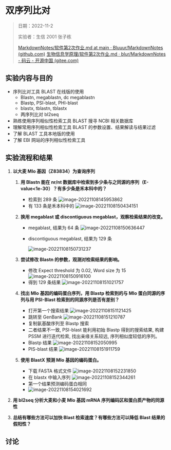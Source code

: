 # 双序列比对

> 日期：2022-11-2
>
> 实验者：生信 2001 张子栋
>
> [MarkdownNotes/软件第2次作业.md at main · Bluuur/MarkdownNotes (github.com)](https://github.com/Bluuur/MarkdownNotes/blob/main/生物信息学原理/软件第2次作业.md)
> [生物信息学原理/软件第2次作业.md · blur/MarkdownNotes - 码云 - 开源中国 (gitee.com)](https://gitee.com/bluur/MarkdownNotes/blob/main/生物信息学原理/软件第2次作业.md)

## 实验内容与目的

+ 序列比对工具 BLAST 在线版的使用
  + Blastn, megablastn, dc megablastn
  + Blastp, PSI-blast, PHI-blast
  + blastx, tblastn, tblastx
  + 两序列比对 bl2seq
+ 熟练使用序列相似性检索工具 BLAST 搜寻 NCBI 相关数据库
+ 理解常用序列相似性检索工具 BLAST 的参数设置、结果解读与结果过滤
+ 了解 BLAST 工具本地版的使用
+ 了解 EBI 网站的序列相似性检索工具

## 实验流程和结果

1. **以大麦 Mlo 基因（Z83834）为查询序列**
   
   1. **用 Blastn 能在 nr/nt 数据库中检索到多少条与之同源的序列（E-value<1e-30）？有多少条是禾本科中的？**
   
      + 检索到 289 条
        ![image-20221108145953862](软件第2次作业.assets/image-20221108145953862.png)
      + 有 133 条是禾本科中的
        ![image-20221108150434151](软件第2次作业.assets/image-20221108150434151.png)
   
   2. **换用 megablast 或 discontiguous megablast，观察检索结果的改变。**
   
      + megablast, 结果为 64 条
        ![image-20221108150636447](软件第2次作业.assets/image-20221108150636447.png)
   
      + discontiguous megablast, 结果为 129 条
   
        ![image-20221108150731237](软件第2次作业.assets/image-20221108150731237.png)
   
   3. **尝试修改 Blastn 的参数，观测对检索结果的影响。** 
   
      + 修改 Expect threshold 为 0.02, Word size 为 15
        ![image-20221108150916100](软件第2次作业.assets/image-20221108150916100.png)
      + 得到 129 条结果
        ![image-20221108151021757](软件第2次作业.assets/image-20221108151021757.png)
   
   4. **找出 Mlo 基因的编码蛋白序列，用 Blastp 检索到的与 Mlo 蛋白同源的序列与用 PSI-Blast 检索到的同源序列是否有差别？**
   
      + 打开第一个搜索结果
        ![image-20221108151121425](软件第2次作业.assets/image-20221108151121425.png)
      + 跳转至 GenBank
        ![image-20221108151210787](软件第2次作业.assets/image-20221108151210787.png)
      + 复制氨基酸序列至 Blastp 搜索
      + 二者结果不一致, PSI-blast 能利用初始 Blastp 得到的搜索结果, 构建 PSSM 进行迭代检索, 找出亲缘关系较远, 序列相似度较低的序列。
      + Blastp 结果
        ![image-20221108152050995](软件第2次作业.assets/image-20221108152050995.png)
      + PIS-blast 结果
        ![image-20221108151911759](软件第2次作业.assets/image-20221108151911759.png)
   
   5. **使用 BlastX 预测 Mlo 基因的编码蛋白。**
   
      + 下载 FASTA 格式文件
        ![image-20221108152231850](软件第2次作业.assets/image-20221108152231850.png)
      + 在 blastx 中输入序列
        ![image-20221108152344261](软件第2次作业.assets/image-20221108152344261.png)
      + 第一个结果预测编码蛋白相同
      + ![image-20221108154021692](软件第2次作业.assets/image-20221108154021692.png)
   
2. **用 bl2seq 分析大麦和小麦 Mlo 基因 mRNA 序列编码区和蛋白质产物的同源性**

3. **总结有哪些方法可以加快 Blast 检索速度？有哪些方法可以降低 Blast 结果的假阳性？**

## 讨论

